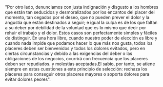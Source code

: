 "Por otro lado, denunciamos con justa indignación y disgusto a los hombres que están tan seducidos y desmoralizados
por los encantos del placer del momento, tan cegados por el deseo, que no pueden prever el dolor y
la angustia que están destinados a seguir; e igual la culpa es de los que faltan a su deber por debilidad de la voluntad
que es lo mismo que decir por rehuir el trabajo y el dolor. Estos casos son perfectamente simples y fáciles de
distinguir. En una hora libre, cuando nuestro poder de elección es libre y cuando nada impide que podamos hacer
lo que más nos gusta, todos los placeres deben ser bienvenidos y todos los dolores evitados, pero en ciertas
circunstancias y debido a las exigencias del deber o las obligaciones de los negocios, ocurrirá con frecuencia
que los placeres deben ser repudiados. y molestias aceptadas.El sabio, por tanto, se atiene siempre en estas
cuestiones a este principio de selección: rechaza los placeres para conseguir otros placeres mayores
o soporta dolores para evitar dolores peores".